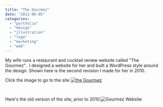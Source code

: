 ```yaml
---
title: "The Gourmez"
date: "2011-08-05"
categories:
  - "portfolio"
  - "design"
  - "illustration"
  - "logo"
  - "marketing"
  - "web"
---
```


My wife runs a restaurant and cocktail review website called "The Gourmez".  I designed a website for her and built a WordPress style around the design. Shown here is the second revision I made for her in 2010.

Click the image to go to the site [![the Gourmez](https://d2ypg8o05lff0b.cloudfront.net/wp-content/uploads/2011/08/gourmez.jpg)](http://thegourmez.com)

 

Here's the old version of the site, prior to 2010:![Gourmez Website](https://d2ypg8o05lff0b.cloudfront.net/wp-content/uploads/2011/08/Gourmez-Website.jpg)
